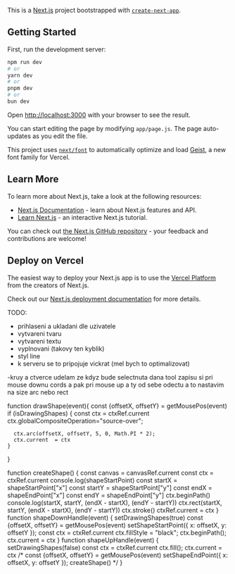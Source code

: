 This is a [Next.js](https://nextjs.org) project bootstrapped with [`create-next-app`](https://github.com/vercel/next.js/tree/canary/packages/create-next-app).

## Getting Started

First, run the development server:

```bash
npm run dev
# or
yarn dev
# or
pnpm dev
# or
bun dev
```

Open [http://localhost:3000](http://localhost:3000) with your browser to see the result.

You can start editing the page by modifying `app/page.js`. The page auto-updates as you edit the file.

This project uses [`next/font`](https://nextjs.org/docs/app/building-your-application/optimizing/fonts) to automatically optimize and load [Geist](https://vercel.com/font), a new font family for Vercel.

## Learn More

To learn more about Next.js, take a look at the following resources:

- [Next.js Documentation](https://nextjs.org/docs) - learn about Next.js features and API.
- [Learn Next.js](https://nextjs.org/learn) - an interactive Next.js tutorial.

You can check out [the Next.js GitHub repository](https://github.com/vercel/next.js) - your feedback and contributions are welcome!

## Deploy on Vercel

The easiest way to deploy your Next.js app is to use the [Vercel Platform](https://vercel.com/new?utm_medium=default-template&filter=next.js&utm_source=create-next-app&utm_campaign=create-next-app-readme) from the creators of Next.js.

Check out our [Next.js deployment documentation](https://nextjs.org/docs/app/building-your-application/deploying) for more details.

TODO:

- prihlaseni a ukladani dle uzivatele
- vytvareni tvaru
- vytvareni textu
- vyplnovani (takovy ten kyblik)
- styl line
- k serveru se to pripojuje vickrat (mel bych to optimalizovat)

-kruy a ctverce udelam ze kdyz bude selectnuta dana tool zapisu si pri mouse downu cords a pak pri mouse up a ty od sebe odectu a to nastavim na size arc nebo rect

<!---
npm install mongodb
npm install
npm install react-icons --save
npm install mongoose
npm install tailwindcss @tailwindcss/cli
npm install tailwindcss @tailwindcss/postcss postcss

npm i @flaticon/flaticon-uicons

- git status (get status of changes)
- git pull (pull changes from main and merges them)
- git fetch (pull changes from mainwithout meging them)
- git clone repository-url (clones the repository to current folder on local machien)
- git add file (adds file tobe commited)
- git commit -m"message" (stages changes to local repository)
- git push (uploads the changes to github)
- git log (display commit history)

-->


 function drawShape(event){
    const {offsetX, offsetY} = getMousePos(event)
    if (isDrawingShapes) {
      const ctx = ctxRef.current
      ctx.globalCompositeOperation="source-over";
      
      ctx.arc(offsetX, offsetY, 5, 0, Math.PI * 2);
      ctx.current  = ctx
    }
  }

  function createShape() {
    const canvas = canvasRef.current
    const ctx = ctxRef.current
    console.log(shapeStartPoint)
    const startX =  shapeStartPoint["x"]
    const startY = shapeStartPoint["y"]
    const endX =  shapeEndPoint["x"]
    const endY = shapeEndPoint["y"]
    ctx.beginPath()
    console.log(startX, startY, (endX - startX), (endY - startY))
    ctx.rect(startX, startY, (endX - startX), (endY - startY))
    ctx.stroke()
    ctxRef.current = ctx
  }
  function shapeDownHandle(event) {
    setDrawingShapes(true)
    const {offsetX, offsetY} = getMousePos(event)
    setShapeStartPoint({ x: offsetX, y: offsetY });
    const ctx = ctxRef.current
    ctx.fillStyle = "black";
    ctx.beginPath();
    ctx.current = ctx
  }
  function shapeUpHandle(event) {
    setDrawingShapes(false)
    const ctx = ctxRef.current
    ctx.fill();
    ctx.current = ctx
    /*
    const {offsetX, offsetY} = getMousePos(event)
    setShapeEndPoint({ x: offsetX, y: offsetY });
    createShape()
    */
  }